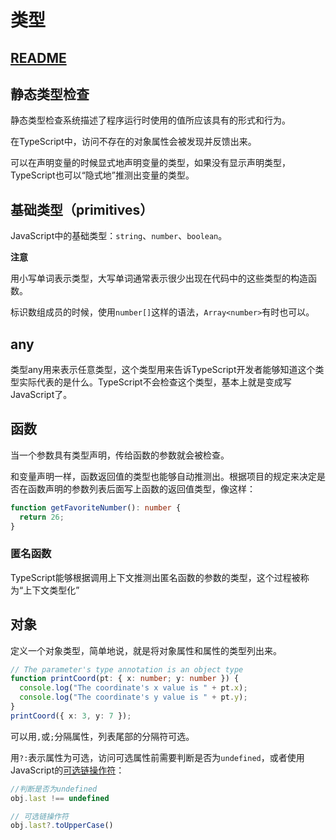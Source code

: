 # 类型

## [README](README.md)

## 静态类型检查
静态类型检查系统描述了程序运行时使用的值所应该具有的形式和行为。

在TypeScript中，访问不存在的对象属性会被发现并反馈出来。

可以在声明变量的时候显式地声明变量的类型，如果没有显示声明类型，TypeScript也可以“隐式地”推测出变量的类型。

## 基础类型（primitives）
JavaScript中的基础类型：```string```、```number```、```boolean```。

**注意**

用小写单词表示类型，大写单词通常表示很少出现在代码中的这些类型的构造函数。

标识数组成员的时候，使用```number[]```这样的语法，```Array<number>```有时也可以。

## any
类型any用来表示任意类型，这个类型用来告诉TypeScript开发者能够知道这个类型实际代表的是什么。TypeScript不会检查这个类型，基本上就是变成写JavaScript了。

## 函数

当一个参数具有类型声明，传给函数的参数就会被检查。

和变量声明一样，函数返回值的类型也能够自动推测出。根据项目的规定来决定是否在函数声明的参数列表后面写上函数的返回值类型，像这样：

```ts
function getFavoriteNumber(): number {
  return 26;
}
```

### 匿名函数
TypeScript能够根据调用上下文推测出匿名函数的参数的类型，这个过程被称为“上下文类型化”

## 对象
定义一个对象类型，简单地说，就是将对象属性和属性的类型列出来。

```ts
// The parameter's type annotation is an object type
function printCoord(pt: { x: number; y: number }) {
  console.log("The coordinate's x value is " + pt.x);
  console.log("The coordinate's y value is " + pt.y);
}
printCoord({ x: 3, y: 7 });
```
可以用```,```或```;```分隔属性，列表尾部的分隔符可选。

用```?:```表示属性为可选，访问可选属性前需要判断是否为```undefined```，或者使用JavaScript的[可选链操作符](https://developer.mozilla.org/zh-CN/docs/Web/JavaScript/Reference/Operators/Optional_chaining)：

```ts
//判断是否为undefined
obj.last !== undefined

// 可选链操作符
obj.last?.toUpperCase()
```